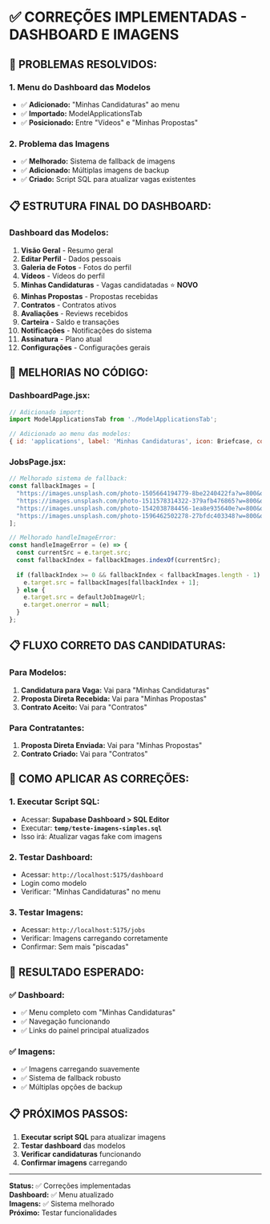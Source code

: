 # ✅ CORREÇÕES IMPLEMENTADAS - DASHBOARD E IMAGENS

## 🎯 **PROBLEMAS RESOLVIDOS:**

### **1. Menu do Dashboard das Modelos**
- ✅ **Adicionado:** "Minhas Candidaturas" ao menu
- ✅ **Importado:** ModelApplicationsTab
- ✅ **Posicionado:** Entre "Vídeos" e "Minhas Propostas"

### **2. Problema das Imagens**
- ✅ **Melhorado:** Sistema de fallback de imagens
- ✅ **Adicionado:** Múltiplas imagens de backup
- ✅ **Criado:** Script SQL para atualizar vagas existentes

## 📋 **ESTRUTURA FINAL DO DASHBOARD:**

### **Dashboard das Modelos:**
1. **Visão Geral** - Resumo geral
2. **Editar Perfil** - Dados pessoais
3. **Galeria de Fotos** - Fotos do perfil
4. **Vídeos** - Vídeos do perfil
5. **Minhas Candidaturas** - Vagas candidatadas ⭐ **NOVO**
6. **Minhas Propostas** - Propostas recebidas
7. **Contratos** - Contratos ativos
8. **Avaliações** - Reviews recebidos
9. **Carteira** - Saldo e transações
10. **Notificações** - Notificações do sistema
11. **Assinatura** - Plano atual
12. **Configurações** - Configurações gerais

## 🔧 **MELHORIAS NO CÓDIGO:**

### **DashboardPage.jsx:**
```javascript
// Adicionado import:
import ModelApplicationsTab from './ModelApplicationsTab';

// Adicionado ao menu das modelos:
{ id: 'applications', label: 'Minhas Candidaturas', icon: Briefcase, component: ModelApplicationsTab }
```

### **JobsPage.jsx:**
```javascript
// Melhorado sistema de fallback:
const fallbackImages = [
  "https://images.unsplash.com/photo-1505664194779-8be2240422fa?w=800&q=80",
  "https://images.unsplash.com/photo-1511578314322-379afb476865?w=800&q=80",
  "https://images.unsplash.com/photo-1542038784456-1ea8e935640e?w=800&q=80",
  "https://images.unsplash.com/photo-1596462502278-27bfdc403348?w=800&q=80"
];

// Melhorado handleImageError:
const handleImageError = (e) => {
  const currentSrc = e.target.src;
  const fallbackIndex = fallbackImages.indexOf(currentSrc);
  
  if (fallbackIndex >= 0 && fallbackIndex < fallbackImages.length - 1) {
    e.target.src = fallbackImages[fallbackIndex + 1];
  } else {
    e.target.src = defaultJobImageUrl;
    e.target.onerror = null;
  }
};
```

## 📋 **FLUXO CORRETO DAS CANDIDATURAS:**

### **Para Modelos:**
1. **Candidatura para Vaga:** Vai para "Minhas Candidaturas"
2. **Proposta Direta Recebida:** Vai para "Minhas Propostas"
3. **Contrato Aceito:** Vai para "Contratos"

### **Para Contratantes:**
1. **Proposta Direta Enviada:** Vai para "Minhas Propostas"
2. **Contrato Criado:** Vai para "Contratos"

## 🚀 **COMO APLICAR AS CORREÇÕES:**

### **1. Executar Script SQL:**
- Acessar: **Supabase Dashboard > SQL Editor**
- Executar: **`temp/teste-imagens-simples.sql`**
- Isso irá: Atualizar vagas fake com imagens

### **2. Testar Dashboard:**
- Acessar: `http://localhost:5175/dashboard`
- Login como modelo
- Verificar: "Minhas Candidaturas" no menu

### **3. Testar Imagens:**
- Acessar: `http://localhost:5175/jobs`
- Verificar: Imagens carregando corretamente
- Confirmar: Sem mais "piscadas"

## 🎯 **RESULTADO ESPERADO:**

### **✅ Dashboard:**
- ✅ Menu completo com "Minhas Candidaturas"
- ✅ Navegação funcionando
- ✅ Links do painel principal atualizados

### **✅ Imagens:**
- ✅ Imagens carregando suavemente
- ✅ Sistema de fallback robusto
- ✅ Múltiplas opções de backup

## 📋 **PRÓXIMOS PASSOS:**

1. **Executar script SQL** para atualizar imagens
2. **Testar dashboard** das modelos
3. **Verificar candidaturas** funcionando
4. **Confirmar imagens** carregando

---

**Status:** ✅ Correções implementadas  
**Dashboard:** ✅ Menu atualizado  
**Imagens:** ✅ Sistema melhorado  
**Próximo:** Testar funcionalidades 
